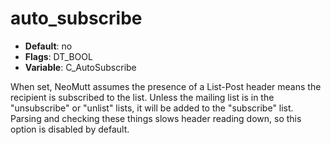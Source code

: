# auto_subscribe

- **Default**: no
- **Flags**: DT_BOOL
- **Variable**: C_AutoSubscribe

When set, NeoMutt assumes the presence of a List-Post header
means the recipient is subscribed to the list.  Unless the mailing list
is in the "unsubscribe" or "unlist" lists, it will be added
to the "subscribe" list.  Parsing and checking these things slows
header reading down, so this option is disabled by default.
